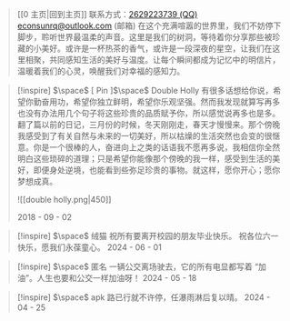 > [[0 主页|回到主页]]
> 联系方式：<a href="https://qm.qq.com/q/iA1sKuakak">2629223739 (QQ)</a> <a href="mailto:econsunrq@outlook.com">econsunrq@outlook.com (邮箱)</a>
> 在这个充满喧嚣的世界里，我们不妨停下脚步，聆听世界最温柔的声音。这里是我们的树洞，等待着你分享那些被珍藏的小美好。或许是一杯热茶的香气，或许是一段深夜的星空，让我们在这里相聚，共同感知生活的美好与温度。让每个瞬间都成为记忆中的明信片，温暖着我们的心灵，唤醒我们对幸福的感知力。

> [!inspire] $\space$ [ Pin ]$\space$ Double Holly
> 有很多话想给你说，希望你勤奋用功，希望你独立鲜明，希望你乐观坚强。然而我发现就算写再多也没有办法用几个句子将这些珍贵的品质赋予你，所以感觉说再多也是多。翻了篇以前的日记，三月份的时候，冬天刚刚走，春天才慢慢来。那个傍晚我感受到了有关自然与未来的一切美好，所以枯燥的生活突然也会变的很惬意。你是一个很棒的人，奋进向上之类的话语我不愿再多说，我相信你全然明白这些琐碎的道理；只是希望你能像那个傍晚的我一样，感受到生活的美好，即便身处逆境，也能看到些弥足珍贵的事物。就这样，愿你开心；愿你梦想成真。
>
> ![[double holly.png|450]]
> 
> 2018 - 09 - 02

> [!inspire] $\space$ 绒猫
> 祝所有要离开校园的朋友毕业快乐。
> 祝各位六一快乐，愿我们永葆童心。
> 2024 - 06 - 01

> [!inspire] $\space$ 匿名
> 一辆公交离场驶去，它的所有电显都写着 “加油”。人生也要和公交一样加油呀！
> 2024 - 05 - 18

> [!inspire] $\space$ apk
> 路已行就不许停，任瀑雨淋后复以晴。
> 2024 - 04 - 25
